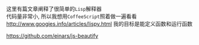 
这里有篇文章阐释了很简单的`Lisp`解释器  
代码量非常小, 所以我想用`CoffeeScript`照着做一遍看看
<http://www.googies.info/articles/lispy.html>
我的目标是能定义函数和运行函数

<https://github.com/einars/js-beautify>